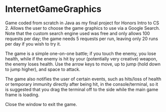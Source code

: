 # InternetGameGraphics
Game coded from scratch in Java as my final project for Honors Intro to CS 2. Allows the user to choose the game graphics to use via a Google Search. Note that the custom search engine used was free and only allows 100 requests per day; the game needs 5 requests per run, leaving only 20 runs per day if you wish to try it.

The game is a simple one-on-one battle; if you touch the enemy, you lose health, while if the enemy is hit by your (potentially very creative) weapon, the enemy loses health. Use the arrow keys to move, up to jump (hold down to jump higher), and space to attack.

The game also notifies the user of certain events, such as hits/loss of health or temporary immunity directly after being hit, in the console/terminal, so it is suggested that you drag the terminal off to the side while the main game frame is loading.

Close the window to exit the game.
